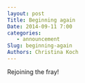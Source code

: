 ```yaml
---
layout: post
Title: Beginning again
Date: 2014-09-11 7:00
categories: 
   - announcement
Slug: beginning-again
Authors: Christina Koch
---
```


Rejoining the fray!  